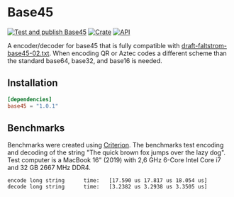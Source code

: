 # Base45

[![Test and publish Base45](https://github.com/opendevtools/base45/workflows/Release/badge.svg?branch=main)](https://github.com/opendevtools/base45/actions?query=workflow%3A%22Release%22)
[![Crate](https://img.shields.io/crates/v/base45.svg)](https://crates.io/crates/base45)
[![API](https://docs.rs/base45/badge.svg)](https://docs.rs/base45)

A encoder/decoder for base45 that is fully compatible with
[draft-faltstrom-base45-02.txt](https://www.ietf.org/id/draft-faltstrom-base45-02). When encoding QR or Aztec codes a different scheme than the standard base64, base32, and base16 is needed.

## Installation

```toml
[dependencies]
base45 = "1.0.1"
```

## Benchmarks

Benchmarks were created using [Criterion](https://github.com/bheisler/criterion.rs). The benchmarks test encoding and decoding of the string "The quick brown fox jumps over the lazy dog". Test computer is a MacBook 16" (2019) with 2,6 GHz 6-Core Intel Core i7 and 32 GB 2667 MHz DDR4.

```
encode long string      time:   [17.590 us 17.817 us 18.054 us]
decode long string      time:   [3.2382 us 3.2938 us 3.3505 us]
```
